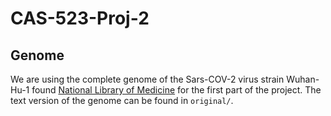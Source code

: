 # CAS-523-Proj-2

## Genome

We are using the complete genome of the Sars-COV-2 virus strain Wuhan-Hu-1 
found [National Library of Medicine](https://www.ncbi.nlm.nih.gov/nuccore/NC_045512)
for the first part of the project. The text version of the genome can be 
found in `original/`.
